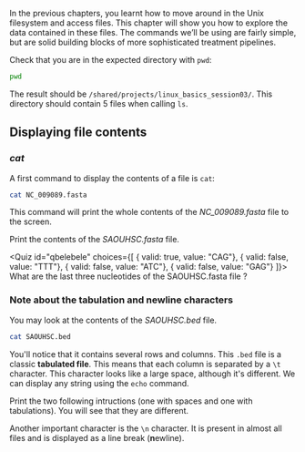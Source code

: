 

<script>
	import Quiz from "$components/Quiz.svelte";
	import Execute from "$components/Execute.svelte";
</script>

In the previous chapters, you learnt how to move around in the Unix filesystem and access files. 
This chapter will show you how to explore the data contained in these files. 
The commands we’ll be using are fairly simple, but are solid building blocks of more sophisticated treatment pipelines.

Check that you are in the expected directory with `pwd`:

```bash
pwd
```

The result should be `/shared/projects/linux_basics_session03/`. This directory should contain 5 files when calling `ls`.

## Displaying file contents

### *cat*

A first command to display the contents of a file is `cat`:

```bash
cat NC_009089.fasta
```

This command will print the whole contents of the *NC_009089.fasta* file to the screen.


Print the contents of the *SAOUHSC.fasta* file. 

<Quiz id="qbelebele" choices={[
	{ valid: true, value: "CAG"},
	{ valid: false, value: "TTT"},
	{ valid: false, value: "ATC"},
	{ valid: false, value: "GAG"}
]}>
	<span slot="prompt">
		What are the last three nucleotides of the SAOUHSC.fasta file ?
	</span>
</Quiz>

### Note about the tabulation and newline characters

You may look at the contents of the *SAOUHSC.bed* file. 

```bash
cat SAOUHSC.bed
```

You'll notice that it contains several rows and columns. 
This `.bed` file is a classic **tabulated file**. This means that each
column is separated by a `\t` character. This character looks like 
a large space, although it's different. We can display 
any string using the `echo` command. 

Print the two following intructions (one with spaces and one with tabulations). You will
see that they are different.


<Execute command="echo -e 'A string with spaces separators'" />

<Execute command="echo -e 'A\tstring\twith\ttabulation\tseparators'" />

Another important character is the `\n` character. 
It is present in almost all files and is displayed
as a line break (**n**ewline).

<Execute command="echo -e 'A\nstring\nsplitted\non\nseveral\nlines'" />
